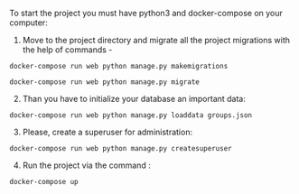 To start the project you must have python3 and  docker-compose on your computer:

1. Move to the project directory and migrate all the project migrations with the help of commands -
```
docker-compose run web python manage.py makemigrations
```
```
docker-compose run web python manage.py migrate
```
2. Than you have to initialize your database an important data:
```
docker-compose run web python manage.py loaddata groups.json
```
3. Please, create a superuser for administration:
```
docker-compose run web python manage.py createsuperuser
```
4. Run the project via the command :
```
docker-compose up
```